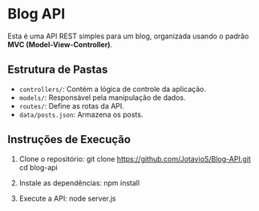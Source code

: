 # Blog API

Esta é uma API REST simples para um blog, organizada usando o padrão **MVC (Model-View-Controller)**.

## Estrutura de Pastas

- `controllers/`: Contém a lógica de controle da aplicação.
- `models/`: Responsável pela manipulação de dados.
- `routes/`: Define as rotas da API.
- `data/posts.json`: Armazena os posts.

## Instruções de Execução

1. Clone o repositório:
   git clone https://github.com/JotavioS/Blog-API.git
   cd blog-api

2. Instale as dependências:
    npm install

3. Execute a API:
    node server.js